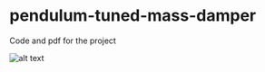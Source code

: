 # pendulum-tuned-mass-damper
Code and pdf for the project

![alt text](https://raw.githubusercontent.com/zhihanyang2000/pendulum-tuned-mass-damper/model.png)
